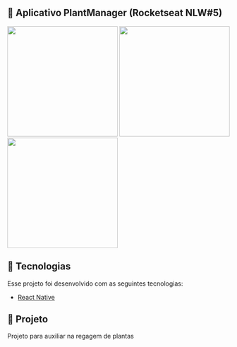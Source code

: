 ## :rocket: Aplicativo PlantManager (Rocketseat NLW#5)

<p float="left">
<img src="https://user-images.githubusercontent.com/32901063/115686361-7e23d500-a32f-11eb-8f3d-e3c0d4b8e8af.png" width="250">
<img src="https://user-images.githubusercontent.com/32901063/115681922-5d598080-a32b-11eb-87f5-dd66544d2ea7.png" width="250">
<img src="https://user-images.githubusercontent.com/32901063/115682399-cf31ca00-a32b-11eb-9ada-202579039d77.png" width="250">
</p>

## :rocket: Tecnologias
Esse projeto foi desenvolvido com as seguintes tecnologias:
- [React Native](https://reactnative.dev/)

## 🌱 Projeto
Projeto para auxiliar na regagem de plantas
